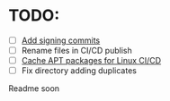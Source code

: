 # TODO:
- [ ] [Add signing commits](https://docs.github.com/en/authentication/managing-commit-signature-verification/signing-commits)
- [ ] Rename files in CI/CD publish
- [ ] [Cache APT packages for Linux CI/CD](https://github.com/marketplace/actions/cache-apt-packages)
- [ ] Fix directory adding duplicates

Readme soon